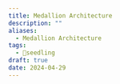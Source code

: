 ```yaml
---
title: Medallion Architecture
description: ""
aliases:
  - Medallion Architecture
tags:
  - 🌱seedling
draft: true
date: 2024-04-29
---
```


